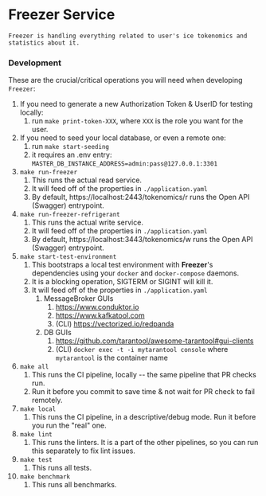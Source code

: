 # Freezer Service

``Freezer is handling everything related to user's ice tokenomics and statistics about it.``

### Development

These are the crucial/critical operations you will need when developing `Freezer`:

1. If you need to generate a new Authorization Token & UserID for testing locally:
    1. run `make print-token-XXX`, where `XXX` is the role you want for the user.
2. If you need to seed your local database, or even a remote one:
    1. run `make start-seeding`
    2. it requires an .env entry: `MASTER_DB_INSTANCE_ADDRESS=admin:pass@127.0.0.1:3301`
3. `make run-freezer`
    1. This runs the actual read service.
    2. It will feed off of the properties in `./application.yaml`
    3. By default, https://localhost:2443/tokenomics/r runs the Open API (Swagger) entrypoint.
4. `make run-freezer-refrigerant`
    1. This runs the actual write service.
    2. It will feed off of the properties in `./application.yaml`
    3. By default, https://localhost:3443/tokenomics/w runs the Open API (Swagger) entrypoint.
5. `make start-test-environment`
    1. This bootstraps a local test environment with **Freezer**'s dependencies using your `docker` and `docker-compose` daemons.
    2. It is a blocking operation, SIGTERM or SIGINT will kill it.
    3. It will feed off of the properties in `./application.yaml`
        1. MessageBroker GUIs
            1. https://www.conduktor.io
            2. https://www.kafkatool.com
            3. (CLI) https://vectorized.io/redpanda
        2. DB GUIs
            1. https://github.com/tarantool/awesome-tarantool#gui-clients
            2. (CLI) `docker exec -t -i mytarantool console` where `mytarantool` is the container name
6. `make all`
    1. This runs the CI pipeline, locally -- the same pipeline that PR checks run.
    2. Run it before you commit to save time & not wait for PR check to fail remotely.
7. `make local`
    1. This runs the CI pipeline, in a descriptive/debug mode. Run it before you run the "real" one.
8. `make lint`
    1. This runs the linters. It is a part of the other pipelines, so you can run this separately to fix lint issues.
9. `make test`
    1. This runs all tests.
10. `make benchmark`
    1. This runs all benchmarks.
